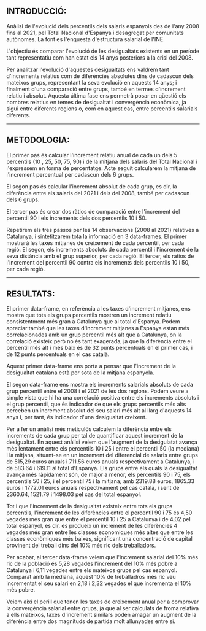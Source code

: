 INTRODUCCIÓ:
-
Anàlisi de l'evolució dels percentils dels salaris espanyols des de l'any 2008 fins al 2021, pel Total Nacional d'Espanya i desagregat per comunitats autònomes. La font es l'enquesta d'estructura salarial de l'INE.

L'objectiu és comparar l'evolució de les desigualtats existents en un període tant representatiu com han estat els 14 anys posteriors a la crisi del 2008.

Per analitzar l'evolució d'aquestes desigualtats ens valdrem tant d'increments relatius com de diferències absolutes dins de cadascun dels mateixos grups, representant la seva evolució en aquests 14 anys; i finalment d'una comparació entre grups, també en termes d'increment relatiu i absolut. Aquesta última fase ens permetrà posar en qüestió els nombres relatius en temes de desigualtat i convergència econòmica, ja sigui entre diferents regions o, com en aquest cas, entre percentils salarials diferents.

---------------------------------------------------------------------------------------------------------------
METODOLOGIA:
-
El primer pas és calcular l'increment relatiu anual de cada un dels 5 percentils (10 , 25, 50, 75, 90) i de la mitjana dels salaris del Total Nacional i l'expressem en forma de percentatge.
Acte seguit calcularem la mitjana de l'increment percentual per cadascun dels 6 grups.

El segon pas és calcular l'increment absolut de cada grup, es dir, la diferència entre els salaris del 2021 i dels del 2008, també per cadascun dels 6 grups.


El tercer pas és crear dos ràtios de comparació entre l'increment del percentil 90 i els increments dels dos percentils 10 i 50.

Repetirem els tres passos per les 14 observacions (2008 al 2021) relatives a Catalunya, i sintetitzarem tota la informació en 3 data-frames.
El primer mostrarà les taxes mitjanes de creixement de cada percentil, per cada regió.
El segon, els increments absoluts de cada percentil i l'increment de la seva distància amb el grup superior, per cada regió.
El tercer, els ràtios de l'increment del percentil 90 contra els increments dels percentils 10 i 50, per cada regió.
_______________________________________________________________________________________________________________
RESULTATS:
-
El primer data-frame, en referència a les taxes d'increment mitjanes, ens mostra que tots els grups percentils mostren un increment relatiu consistentment més gran a Catalunya que al total d'Espanya. Podem apreciar també que les taxes d'increment mitjanes a Espanya estan més correlacionades amb un grup percentil més alt que a Catalunya, on la correlació existeix però no és tant exagerada, ja que la diferència entre el percentil més alt i més baix és de 32 punts percentuals en el primer cas, i de 12 punts percentuals en el cas català.

Aquest primer data-frame ens porta a pensar que l'increment de la desigualtat catalana està per sota de la mitjana espanyola.

El segon data-frame ens mostra els increments salarials absoluts de cada grup percentil entre el 2008 i el 2021 de les dos regions. Podem veure a simple vista que hi ha una correlació positiva entre els increments absoluts i el grup percentil, que és indicador de que els grups percentils més alts perceben un increment absolut del seu salari més alt al llarg d'aquests 14 anys i, per tant, és indicador d'una desigualtat creixent. 

Per a fer un anàlisi més meticulós calculem la diferència entre els increments de cada grup per tal de quantificar aquest increment de la desigualtat.
En aquest anàlisi veiem que l'augment de la desigulatat avança més lentament entre els percentils 10 i 25 i entre el percentil 50 (la mediana) i la mitjana, situant-se en un increment del diferencial de salaris entre grups de 515,29 euros anuals i 711.56 euros anuals respectivament a Catalunya, i de 583.64 i 619.11 al total d'Espanya.
Els grups entre els quals la desigualtat avança més ràpidament són, de major a menor, els percentils 90 i 75, els percentils 50 i 25, i el percentil 75 i la mitjana; amb 2319.88 euros, 1865.33 euros i 1772.01 euros anuals respectivament pel cas català, i sent de 2360.64, 1521.79 i 1498.03 pel cas del total espanyol. 

Tot i que l'increment de la desigualtat existeix entre tots els grups percentils, l'increment de les diferències entre el percentil 90 i 75 és 4,50 vegades més gran que entre el percentil 10 i 25 a Catalunya i de 4,02 pel total espanyol, es dir, es produeix un increment de les diferències 4 vegades més gran entre les classes economiques més altes que entre les classes econòmiques més baixes, significant una concentració de capital provinent del treball dins del 10% més ric dels treballadors.


Per acabar, al tercer data-frame veiem que l'increment salarial del 10% més ric de la població és 5,28 vegades l'increment del 10% més pobre a Catalunya i 6,11 vegades entre els mateixos grups pel cas espanyol.
Comparat amb la mediana, aquest 10% de treballadros més ric veu incrementat el seu salari en 2,18 i 2,32 vegades el que incrementa el 10% més pobre.


Veiem així el perill que tenen les taxes de creixement anual per a comprovar la convergència salarial entre grups, ja que al ser calculats de froma relativa a ells mateixos, taxes d'increment similars poden amagar un augment de la diferència entre dos magnituds de partida molt allunyades entre si.
